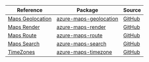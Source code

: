 | Reference | Package | Source |
|---|---|---|
|[Maps Geolocation](maps-geolocation-readme.md)|[azure-maps-geolocation](https://pypi.org/project/azure-maps-geolocation)|[GitHub](https://github.com/Azure/azure-sdk-for-python/blob/main/sdk/maps/azure-maps-geolocation)|
|[Maps Render](maps-render-readme.md)|[azure-maps-render](https://pypi.org/project/azure-maps-render)|[GitHub](https://github.com/Azure/azure-sdk-for-python/blob/main/sdk/maps/azure-maps-render)|
|[Maps Route](maps-route-readme.md)|[azure-maps-route](https://pypi.org/project/azure-maps-route)|[GitHub](https://github.com/Azure/azure-sdk-for-python/blob/main/sdk/maps/azure-maps-route)|
|[Maps Search](maps-search-readme.md)|[azure-maps-search](https://pypi.org/project/azure-maps-search)|[GitHub](https://github.com/Azure/azure-sdk-for-python/blob/main/sdk/maps/azure-maps-search)|
|[TimeZones](maps-timezone-readme.md)|[azure-maps-timezone](https://pypi.org/project/azure-maps-timezone)|[GitHub](https://github.com/Azure/azure-sdk-for-python/blob/main/sdk/maps/azure-maps-timezone)|
